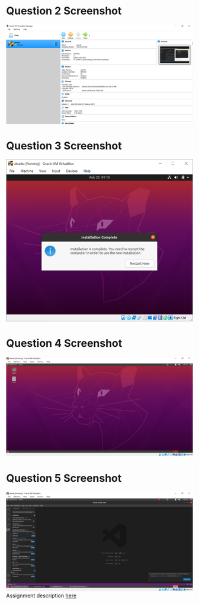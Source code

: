 # Question 2 Screenshot
![question2](../imgs/Q2.png)
# Question 3 Screenshot
![question3](../imgs/q3.png)
# Question 4 Screenshot
![question4](../imgs/q4.png)
# Question 5 Screenshot
![question5](../imgs/q5.png)
Assignment description [here](https://raw.githubusercontent.com/ra559/cis106/main/labs/lab2.md)

